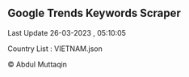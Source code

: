 

## Google Trends Keywords Scraper 
 
Last Update 26-03-2023 , 05:10:05

Country List :
VIETNAM.json



© Abdul Muttaqin 
